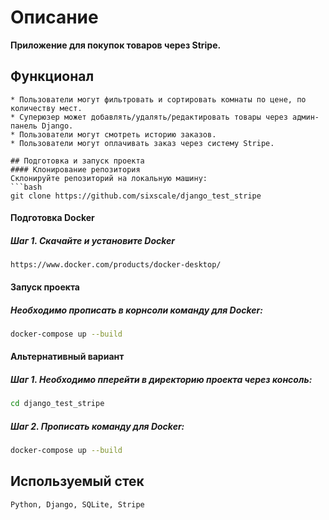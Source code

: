 # Описание
__Приложение для покупок товаров через Stripe.__
## Функционал
```
* Пользователи могут фильтровать и сортировать комнаты по цене, по количеству мест.
* Суперюзер может добавлять/удалять/редактировать товары через админ-панель Django.
* Пользователи могут смотреть историю заказов.
* Пользователи могут оплачивать заказ через систему Stripe.
```
```
## Подготовка и запуск проекта
#### Клонирование репозитория
Склонируйте репозиторий на локальную машину:
```bash
git clone https://github.com/sixscale/django_test_stripe
```
#### Подготовка Docker
##### Шаг 1. Скачайте и установите Docker
```
https://www.docker.com/products/docker-desktop/
```
#### Запуск проекта
##### Необходимо прописать в корнсоли команду для Docker:
```bash
docker-compose up --build
```
#### Альтернативный вариант
##### Шаг 1. Необходимо пперейти в директорию проекта через консоль:
```bash
cd django_test_stripe
```
##### Шаг 2. Прописать команду для Docker:
```bash
docker-compose up --build
```
## Используемый стек
```
Python, Django, SQLite, Stripe
```
